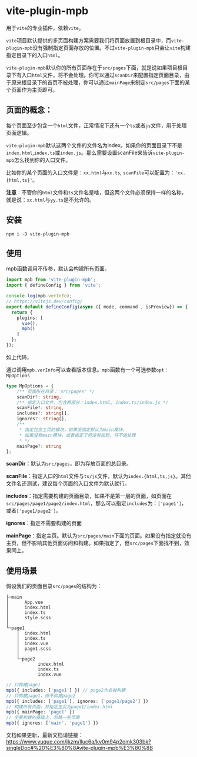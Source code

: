 # vite-plugin-mpb

用于`vite`的专业插件，依赖`vite`。

`vite`项目默认提供的多页面构建方案需要我们将页面放置到根目录中，而`vite-plugin-mpb`没有强制指定页面存放的位置。不过`vite-plugin-mpb`只会让`vite`构建指定目录下的入口`html`。

`vite-plugin-mpb`默认你的所有页面存在于`src/pages`下面，就是说如果项目根目录下有入口`html`文件，将不会处理。你可以通过`scanDir`来配置指定页面目录，由于原来根目录下的首页不被处理，你可以通过`mainPage`来制定`src/pages`下面的某个页面作为主页即可。

## 页面的概念：
每个页面至少包含一个`html`文件，正常情况下还有一个`ts`或者`js`文件，用于处理页面逻辑。

`vite-plugin-mpb`默认这两个文件的文件名为index。如果你的页面目录下不是`index.html`,`index.ts`或`index.js`。那么需要设置scanFile来告诉`vite-plugin-mpb`怎么找到你的入口文件。

比如你的某个页面的入口文件是：`xx.html`与`xx.ts`, `scanFile`可以配置为：`'xx.{html,ts}'`。

**注意**：不管你的`html`文件和`ts`文件名是啥，但这两个文件必须保持一样的名称，就是说：`xx.html`与`yy.ts`是不允许的。

## 安装
`npm i -D vite-plugin-mpb`

## 使用
mpb函数调用不传参，默认会构建所有页面。

```typescript
import mpb from 'vite-plugin-mpb';
import { defineConfig } from 'vite';

console.log(mpb.verInfo);
// https://vitejs.dev/config/
export default defineConfig(async ({ mode, command , isPreview}) => {
  return {
    plugins: [
      vue(),
      mpb()
    ]
  };
});

```

如上代码，

通过调用`mpb.verInfo`可以查看版本信息。`mpb`函数有一个可选参数`opt：MpOptions`

```typescript
type MpOptions = {
    /** 页面所在目录：'src/pages' */
    scanDir?: string,
    /** 指定入口文件，包含两部分：index.html, index.ts/index.js */
    scanFile?: string,
    includes?: string[],
    ignores?: string[],
    /**
     * 指定包含主页的模块，如果没指定默认为main模块，
     * 如果没有main模块，或者指定了但没有找到，将不做处理
     * */
    mainPage?: string
};
```

**scanDir**：默认为`src/pages`，即为存放页面的总目录。

**scanFile**：指定入口的`html`文件与`ts/js`文件，默认为`index.{html,ts,js}`。其他文件名还测试，建议每个页面的入口文件为默认就行。

**includes**：指定需要构建的页面目录，如果不是第一层的页面，如页面在`src/pages/page1/page2/index.html`，那么可以指定`includes`为：`['page1']`， 或者`['page1/page2']`。

**ignores**：指定不需要构建的页面

**mainPage**：指定主页。默认为`src/pages/main`下面的页面。如果没有指定就没有主页，但不影响其他页面访问和构建。如果指定了，但`src/pages`下面找不到，效果同上。

## 使用场景
假设我们的页面目录`src/pages`的结构为：

```shell
├─main
│      App.vue
│      index.html
│      index.ts
│      style.scss
│
└─page1
    │  index.html
    │  index.ts
    │  index.vue
    │  page1.scss
    │
    └─page2
            index.html
            index.ts
            index.vue

```

```typescript
// 只构建page1
mpb({ includes: ['page1'] }) // page2也会被构建
// 只构建page1，但不构建page2
mpb({ includes: ['page1'], ignores: ['page1/page2'] })
// 构建所有页面，并指定主页为page1/index.html
mpb({ mainPage: 'page1' })
// 全量构建的基础上，忽略一些页面
mpb({ ignores: ['main', 'page1'] })
```



文档如果更新，最新文档请链接：
https://www.yuque.com/jkzm/lluc6a/kv0m94p2omk303bk?singleDoc#%20%E3%80%8Avite-plugin-mpb%E3%80%8B